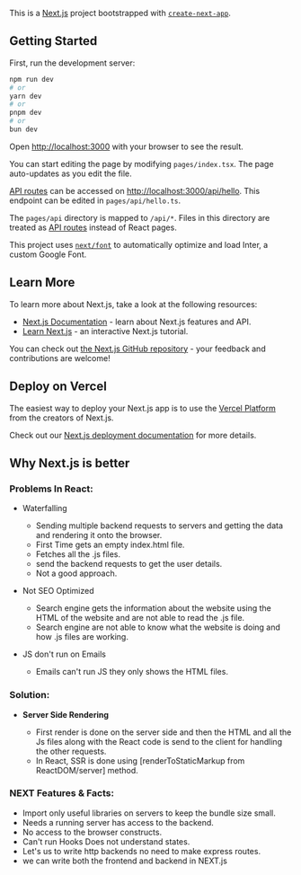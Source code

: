 This is a [Next.js](https://nextjs.org/) project bootstrapped with [`create-next-app`](https://github.com/vercel/next.js/tree/canary/packages/create-next-app).

## Getting Started

First, run the development server:

```bash
npm run dev
# or
yarn dev
# or
pnpm dev
# or
bun dev
```

Open [http://localhost:3000](http://localhost:3000) with your browser to see the result.

You can start editing the page by modifying `pages/index.tsx`. The page auto-updates as you edit the file.

[API routes](https://nextjs.org/docs/api-routes/introduction) can be accessed on [http://localhost:3000/api/hello](http://localhost:3000/api/hello). This endpoint can be edited in `pages/api/hello.ts`.

The `pages/api` directory is mapped to `/api/*`. Files in this directory are treated as [API routes](https://nextjs.org/docs/api-routes/introduction) instead of React pages.

This project uses [`next/font`](https://nextjs.org/docs/basic-features/font-optimization) to automatically optimize and load Inter, a custom Google Font.

## Learn More

To learn more about Next.js, take a look at the following resources:

- [Next.js Documentation](https://nextjs.org/docs) - learn about Next.js features and API.
- [Learn Next.js](https://nextjs.org/learn) - an interactive Next.js tutorial.

You can check out [the Next.js GitHub repository](https://github.com/vercel/next.js/) - your feedback and contributions are welcome!

## Deploy on Vercel

The easiest way to deploy your Next.js app is to use the [Vercel Platform](https://vercel.com/new?utm_medium=default-template&filter=next.js&utm_source=create-next-app&utm_campaign=create-next-app-readme) from the creators of Next.js.

Check out our [Next.js deployment documentation](https://nextjs.org/docs/deployment) for more details.

## Why Next.js is better

### Problems In React:

- Waterfalling

  - Sending multiple backend requests to servers and getting the data and rendering it onto the browser.
  - First Time gets an empty index.html file.
  - Fetches all the .js files.
  - send the backend requests to get the user details.
  - Not a good approach.

- Not SEO Optimized

  - Search engine gets the information about the website using the HTML of the website and are not able to read the .js file.
  - Search engine are not able to know what the website is doing and how .js files are working.

- JS don't run on Emails
  - Emails can't run JS they only shows the HTML files.

### Solution:

- **Server Side Rendering**

  - First render is done on the server side and then the HTML and all the Js files along with the React code is send to the client for handling the other requests.
  - In React, SSR is done using [renderToStaticMarkup from ReactDOM/server] method.

### NEXT Features & Facts:

- Import only useful libraries on servers to keep the bundle size small.
- Needs a running server has access to the backend.
- No access to the browser constructs.
- Can't run Hooks Does not understand states.
- Let's us to write http backends no need to make express routes.
- we can write both the frontend and backend in NEXT.js
